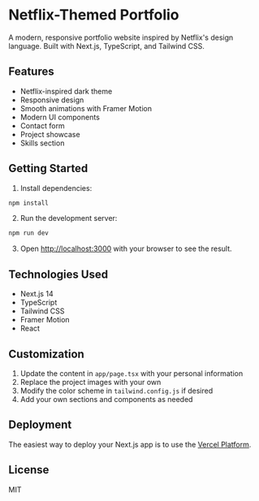 # Netflix-Themed Portfolio

A modern, responsive portfolio website inspired by Netflix's design language. Built with Next.js, TypeScript, and Tailwind CSS.

## Features

- Netflix-inspired dark theme
- Responsive design
- Smooth animations with Framer Motion
- Modern UI components
- Contact form
- Project showcase
- Skills section

## Getting Started

1. Install dependencies:
```bash
npm install
```

2. Run the development server:
```bash
npm run dev
```

3. Open [http://localhost:3000](http://localhost:3000) with your browser to see the result.

## Technologies Used

- Next.js 14
- TypeScript
- Tailwind CSS
- Framer Motion
- React

## Customization

1. Update the content in `app/page.tsx` with your personal information
2. Replace the project images with your own
3. Modify the color scheme in `tailwind.config.js` if desired
4. Add your own sections and components as needed

## Deployment

The easiest way to deploy your Next.js app is to use the [Vercel Platform](https://vercel.com/new).

## License

MIT 
